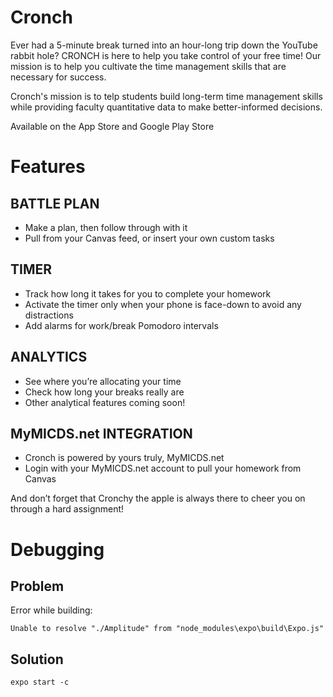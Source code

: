 # Cronch

Ever had a 5-minute break turned into an hour-long trip down the YouTube rabbit hole? CRONCH is here to help you take control of your free time! Our mission is to help you cultivate the time management skills that are necessary for success.

Cronch's mission is to telp students build long-term time management skills while providing faculty quantitative data to make better-informed decisions.

Available on the App Store and Google Play Store

# Features

## BATTLE PLAN
- Make a plan, then follow through with it
- Pull from your Canvas feed, or insert your own custom tasks

## TIMER

- Track how long it takes for you to complete your homework
- Activate the timer only when your phone is face-down to avoid any distractions
- Add alarms for work/break Pomodoro intervals

## ANALYTICS

- See where you’re allocating your time
- Check how long your breaks really are
- Other analytical features coming soon!

## MyMICDS.net INTEGRATION

- Cronch is powered by yours truly, MyMICDS.net
- Login with your MyMICDS.net account to pull your homework from Canvas

And don’t forget that Cronchy the apple is always there to cheer you on through a hard assignment!

# Debugging

## Problem

Error while building:

```
Unable to resolve "./Amplitude" from "node_modules\expo\build\Expo.js"
```

## Solution

```
expo start -c
```
